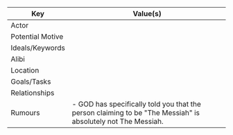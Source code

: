 | Key              | Value(s)                                                                                                    |
| ---------------- | ----------------------------------------------------------------------------------------------------------- |
| Actor            |                                                                                                             |
| Potential Motive |                                                                                                             |
| Ideals/Keywords  |                                                                                                             |
| Alibi            |                                                                                                             |
| Location         |                                                                                                             |
| Goals/Tasks      |                                                                                                             |
| Relationships    |                                                                                                             |
| Rumours          | - GOD has specifically told you that the person claiming to be "The Messiah" is absolutely not The Messiah. |